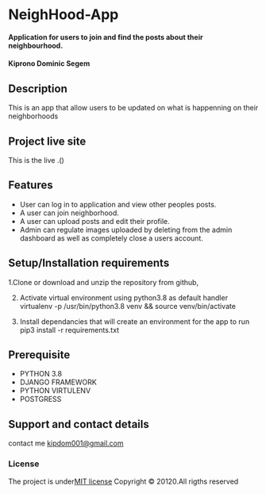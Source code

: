 # NeighHood-App
#### Application for users to join and find the posts about their neighbourhood.
####  **Kiprono Dominic Segem**

## Description
This is an app that allow users to be updated on what is happenning on their neighborhoods

## Project live site
  This is the live .()
 
 
 
## Features
* User can log in to application and view other peoples posts.
* A user can join neighborhood.
* A user can upload posts and edit their profile.
* Admin can regulate images uploaded by deleting from the admin dashboard as well as completely close a users account.







## Setup/Installation requirements
1.Clone or download and unzip the repository from github,

2. Activate virtual environment using python3.8 as default handler virtualenv -p /usr/bin/python3.8 venv && source venv/bin/activate

3. Install dependancies that will create an environment for the app to run pip3 install -r requirements.txt


## Prerequisite
* PYTHON 3.8
* DJANGO FRAMEWORK
* PYTHON VIRTULENV
* POSTGRESS
## Support and contact details
contact me kipdom001@gmail.com
### License
The project is under[MIT license](LICENSE)
Copyright &copy; 20120.All rigths reserved
  